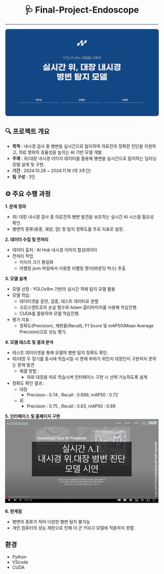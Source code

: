 <h1 style="text-align: center;">🩺 Final-Project-Endoscope</h1>
<hr>
<p style="text-align: center;">
    <a href="https://github.com/donghyun0518/final-project-endoscope/blob/main/%EB%82%B4%EC%8B%9C%EA%B2%BD%EB%AA%A8%EB%8D%B8pdf.pdf" target="_blank">
        <img src="https://github.com/donghyun0518/final-project-endoscope/blob/main/%EC%8B%A4%EC%8B%9C%EA%B0%84%EB%82%B4%EC%8B%9C%EA%B2%BD%ED%91%9C%EC%A7%80.png" alt="Project Cover" style="width: 1000px; border: 1px solid #c9d1d9; border-radius: 8px;">
    </a>
</p>

## 🔍 프로젝트 개요
- **목적** : 내시경 검사 중 병변을 실시간으로 탐지하여 의료진의 정확한 진단을 지원하고, 의료 행위의 효율성을 높이는 AI 기반 모델 개발.
- **주제** : 위/대장 내시경 이미지 데이터를 활용해 병변을 실시간으로 탐지하는 딥러닝 모델 설계 및 구현.
- **기간** : 2024.10.28 ~ 2024.11.16 (약 3주간)
- **팀 구성** : 3인

## ⚙️ 주요 수행 과정
**1. **문제 정의****
   - 위/ 대장 내시경 검사 중 의료진의 병변 발견을 보조하는 실시간 AI 시스템 필요성 확인.
   - 병변의 종류(용종, 궤양, 암) 및 탐지 정확도를 주요 지표로 설정.

**2. **데이터 수집 및 전처리****
   - 데이터 출처 : AI Hub 내시경 이미지 합성데이터
   - 전처리 작업
     - 이미지 크기 통일화
     - 라벨링 json 파일에서 사용할 라벨링 형식(바운딩 박스) 추출

**3. **모델 설계****
   - 모델 선정 : YOLOv8m 기반의 실시간 객체 탐지 모델 활용
   - 모델 학습:
     - 데이터셋을 훈련, 검증, 테스트 데이터로 분할
     - 크로스엔트로피 손실 함수와 Adam 옵티마이저를 사용해 학습진행.
     - CUDA를 활용하여 모델 학습진행.
   - 평가 지표 :
     - 정확도(Precision), 재현율(Recall), F1 Score 및 mAP50(Mean Average Precision)으로 성능 평가.

**4. 모델 테스트 및 결과 분석**
   - 테스트 데이터셋을 통해 모델의 병변 탐지 정확도 확인.
   - 위/대장 두 장기를 동시에 학습시킬 시 현재 부위가 위인지 대장인지 구분하지 못하는 문제 발견
     - 해결 방법 :
       - 위와 대장을 따로 학습시켜 인터페이스 구현 시 선택 가능하도록 설계
   - 정확도 확인 결과 :
     - 대장
       - Precision : 0.74 , Recall : 0.699, mAP50 : 0.72
     - 위
       - Precision : 0.75 , Recall : 0.63, mAP50 : 0.69

**5. 인터페이스 및 홈페이지 구현**<br>
    [![유튜브에서 시연 영상보기](https://github.com/donghyun0518/final-project-endoscope/blob/main/%EB%82%B4%EC%8B%9C%EA%B2%BD%EC%8B%9C%EC%97%B0%EC%98%81%EC%83%81%ED%91%9C%EC%A7%80.png)](https://www.youtube.com/watch?v=94uCWk3kKMI)
   
**6. 한계점**
   - 병변의 종류가 적어 다양한 병변 탐지 불가능
   - 개인 컴퓨터의 성능 제한으로 인해 더 큰 YOLO 모델에 적용하지 못함.

## 환경
- Python
- VScode
- CUDA

